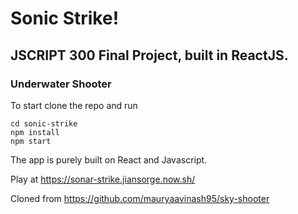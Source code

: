 # Sonic Strike!

## JSCRIPT 300 Final Project, built in ReactJS.

### Underwater Shooter

To start clone the repo and run
```
cd sonic-strike
npm install
npm start
```

The app is purely built on React and Javascript.    

Play at https://sonar-strike.jiansorge.now.sh/

Cloned from https://github.com/mauryaavinash95/sky-shooter


